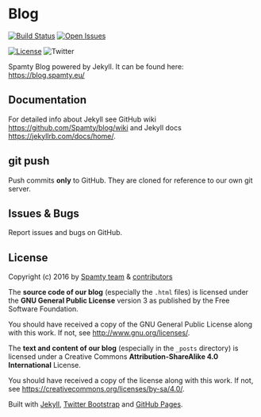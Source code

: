 # Blog

[![Build Status](https://travis-ci.org/Spamty/blog.svg?branch=gh-pages)](https://travis-ci.org/Spamty/blog)
[![Open Issues](https://img.shields.io/github/issues/spamty/blog.svg)](https://github.com/Spamty/blog/issues)

[![License](https://img.shields.io/badge/license-CC--BY--SA_GNU--GPL--v3-blue.svg)](https://github.com/Spamty/blog/blob/gh-pages/LICENSE.md)
![Twitter](https://img.shields.io/twitter/follow/Spamty.svg?style=social&label=Follow&maxAge=2592000)


Spamty Blog powered by Jekyll. It can be found here: <https://blog.spamty.eu/>

## Documentation

For detailed info about Jekyll see GitHub wiki <https://github.com/Spamty/blog/wiki> and Jekyll docs <https://jekyllrb.com/docs/home/>.

## git push

Push commits **only** to GitHub. They are cloned for reference to our own git server.

## Issues & Bugs

Report issues and bugs on GitHub.

## License

Copyright (c) 2016 by 
[Spamty team](https://github.com/Spamty) &
[contributors](https://github.com/Spamty/blog/graphs/contributors)

The **source code of our blog** (especially the `.html` files) 
is licensed under the **GNU General Public License**
version 3 as published by the Free Software Foundation.

You should have received a copy of the GNU General Public License
along with this work. If not, see <http://www.gnu.org/licenses/>.

The **text and content of our blog** (especially in the `_posts` directory) 
is licensed under a Creative Commons 
**Attribution-ShareAlike 4.0 International** License.

You should have received a copy of the license along with this
work. If not, see <https://creativecommons.org/licenses/by-sa/4.0/>.


Built with 
[Jekyll](https://jekyllrb.com/), 
[Twitter Bootstrap](https://getbootstrap.com/) and 
[GitHub Pages](https://pages.github.com).
